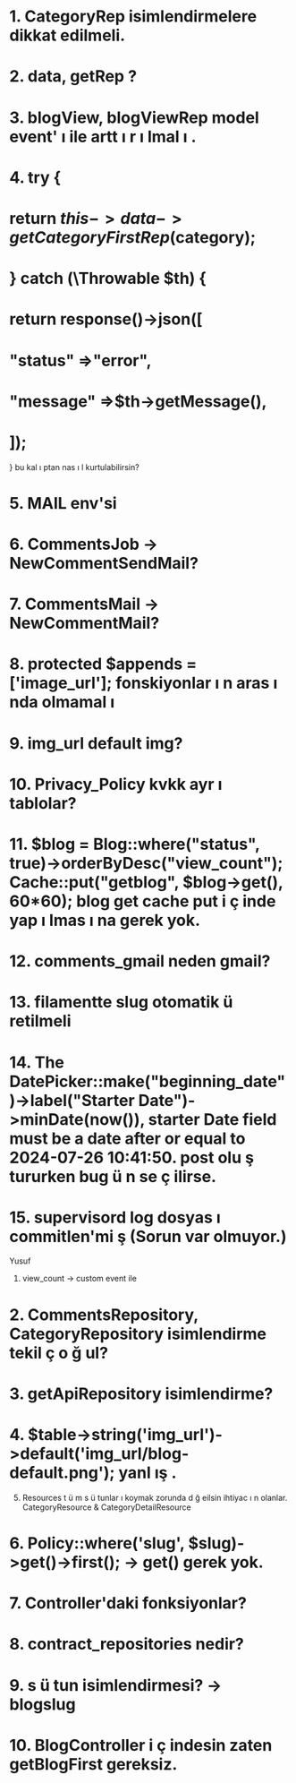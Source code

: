 # 1. CategoryRep isimlendirmelere dikkat edilmeli.
# 2. data, getRep ?
# 3. blogView, blogViewRep model event' ı ile artt ı r ı lmal ı .
# 4. try {
# return  $this->data->getCategoryFirstRep($category);
# } catch (\Throwable $th) {
# return  response()->json([
# "status"  =>"error",
# "message"  =>$th->getMessage(),
# ]);
} bu kal ı ptan nas ı l kurtulabilirsin?
# 5. MAIL env'si
# 6. CommentsJob -> NewCommentSendMail?
# 7. CommentsMail -> NewCommentMail?
# 8. protected $appends = ['image_url']; fonskiyonlar ı n aras ı nda olmamal ı
# 9. img_url default img?
# 10. Privacy_Policy kvkk ayr ı tablolar?
# 11. $blog =  Blog::where("status", true)->orderByDesc("view_count"); Cache::put("getblog", $blog->get(), 60*60); blog get cache put i ç inde yap ı lmas ı na gerek yok.
# 12. comments_gmail neden gmail?
# 13. filamentte slug otomatik ü retilmeli
# 14. The DatePicker::make("beginning_date")->label("Starter Date")->minDate(now()), starter Date field must be a date after or equal to 2024-07-26 10:41:50. post olu ş tururken bug ü n se ç ilirse.
# 15. supervisord log dosyas ı commitlen'mi ş (Sorun var olmuyor.)






Yusuf

1. view_count -> custom event ile 
# 2. CommentsRepository, CategoryRepository isimlendirme tekil ç o ğ ul?
# 3. getApiRepository isimlendirme?
# 4. $table->string('img_url')->default('img_url/blog-default.png'); yanl ış .
5. Resources t ü m s ü tunlar ı koymak zorunda d ğ eilsin ihtiyac ı n olanlar. CategoryResource & CategoryDetailResource
# 6. Policy::where('slug', $slug)->get()->first(); -> get() gerek yok.
# 7. Controller'daki fonksiyonlar?
# 8. contract_repositories nedir?
# 9. s ü tun isimlendirmesi? -> blogslug
# 10. BlogController i ç indesin zaten getBlogFirst gereksiz.